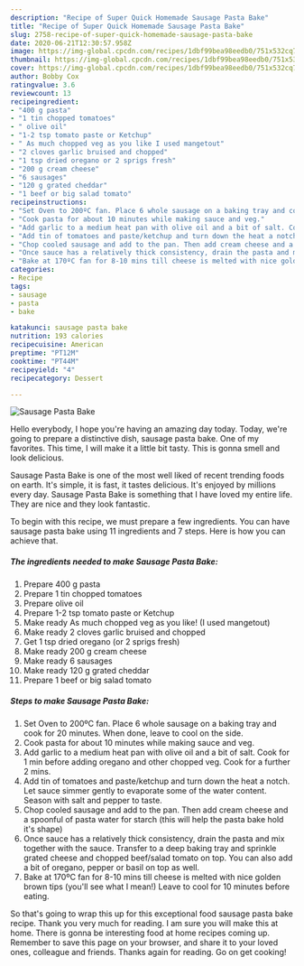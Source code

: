 ```yaml
---
description: "Recipe of Super Quick Homemade Sausage Pasta Bake"
title: "Recipe of Super Quick Homemade Sausage Pasta Bake"
slug: 2758-recipe-of-super-quick-homemade-sausage-pasta-bake
date: 2020-06-21T12:30:57.958Z
image: https://img-global.cpcdn.com/recipes/1dbf99bea98eedb0/751x532cq70/sausage-pasta-bake-recipe-main-photo.jpg
thumbnail: https://img-global.cpcdn.com/recipes/1dbf99bea98eedb0/751x532cq70/sausage-pasta-bake-recipe-main-photo.jpg
cover: https://img-global.cpcdn.com/recipes/1dbf99bea98eedb0/751x532cq70/sausage-pasta-bake-recipe-main-photo.jpg
author: Bobby Cox
ratingvalue: 3.6
reviewcount: 13
recipeingredient:
- "400 g pasta"
- "1 tin chopped tomatoes"
- " olive oil"
- "1-2 tsp tomato paste or Ketchup"
- " As much chopped veg as you like I used mangetout"
- "2 cloves garlic bruised and chopped"
- "1 tsp dried oregano or 2 sprigs fresh"
- "200 g cream cheese"
- "6 sausages"
- "120 g grated cheddar"
- "1 beef or big salad tomato"
recipeinstructions:
- "Set Oven to 200ºC fan. Place 6 whole sausage on a baking tray and cook for 20 minutes. When done, leave to cool on the side."
- "Cook pasta for about 10 minutes while making sauce and veg."
- "Add garlic to a medium heat pan with olive oil and a bit of salt. Cook for 1 min before adding oregano and other chopped veg. Cook for a further 2 mins."
- "Add tin of tomatoes and paste/ketchup and turn down the heat a notch. Let sauce simmer gently to evaporate some of the water content. Season with salt and pepper to taste."
- "Chop cooled sausage and add to the pan. Then add cream cheese and a spoonful of pasta water for starch (this will help the pasta bake hold it&#39;s shape)"
- "Once sauce has a relatively thick consistency, drain the pasta and mix together with the sauce. Transfer to a deep baking tray and sprinkle grated cheese and chopped beef/salad tomato on top. You can also add a bit of oregano, pepper or basil on top as well."
- "Bake at 170ºC fan for 8-10 mins till cheese is melted with nice golden brown tips (you&#39;ll see what I mean!) Leave to cool for 10 minutes before eating."
categories:
- Recipe
tags:
- sausage
- pasta
- bake

katakunci: sausage pasta bake 
nutrition: 193 calories
recipecuisine: American
preptime: "PT12M"
cooktime: "PT44M"
recipeyield: "4"
recipecategory: Dessert

---
```



![Sausage Pasta Bake](https://img-global.cpcdn.com/recipes/1dbf99bea98eedb0/751x532cq70/sausage-pasta-bake-recipe-main-photo.jpg)

Hello everybody, I hope you're having an amazing day today. Today, we're going to prepare a distinctive dish, sausage pasta bake. One of my favorites. This time, I will make it a little bit tasty. This is gonna smell and look delicious.

Sausage Pasta Bake is one of the most well liked of recent trending foods on earth. It's simple, it is fast, it tastes delicious. It's enjoyed by millions every day. Sausage Pasta Bake is something that I have loved my entire life. They are nice and they look fantastic.




To begin with this recipe, we must prepare a few ingredients. You can have sausage pasta bake using 11 ingredients and 7 steps. Here is how you can achieve that.

<!--inarticleads1-->

##### The ingredients needed to make Sausage Pasta Bake:

1. Prepare 400 g pasta
1. Prepare 1 tin chopped tomatoes
1. Prepare  olive oil
1. Prepare 1-2 tsp tomato paste or Ketchup
1. Make ready  As much chopped veg as you like! (I used mangetout)
1. Make ready 2 cloves garlic bruised and chopped
1. Get 1 tsp dried oregano (or 2 sprigs fresh)
1. Make ready 200 g cream cheese
1. Make ready 6 sausages
1. Make ready 120 g grated cheddar
1. Prepare 1 beef or big salad tomato




<!--inarticleads2-->

##### Steps to make Sausage Pasta Bake:

1. Set Oven to 200ºC fan. Place 6 whole sausage on a baking tray and cook for 20 minutes. When done, leave to cool on the side.
1. Cook pasta for about 10 minutes while making sauce and veg.
1. Add garlic to a medium heat pan with olive oil and a bit of salt. Cook for 1 min before adding oregano and other chopped veg. Cook for a further 2 mins.
1. Add tin of tomatoes and paste/ketchup and turn down the heat a notch. Let sauce simmer gently to evaporate some of the water content. Season with salt and pepper to taste.
1. Chop cooled sausage and add to the pan. Then add cream cheese and a spoonful of pasta water for starch (this will help the pasta bake hold it&#39;s shape)
1. Once sauce has a relatively thick consistency, drain the pasta and mix together with the sauce. Transfer to a deep baking tray and sprinkle grated cheese and chopped beef/salad tomato on top. You can also add a bit of oregano, pepper or basil on top as well.
1. Bake at 170ºC fan for 8-10 mins till cheese is melted with nice golden brown tips (you&#39;ll see what I mean!) Leave to cool for 10 minutes before eating.




So that's going to wrap this up for this exceptional food sausage pasta bake recipe. Thank you very much for reading. I am sure you will make this at home. There is gonna be interesting food at home recipes coming up. Remember to save this page on your browser, and share it to your loved ones, colleague and friends. Thanks again for reading. Go on get cooking!
